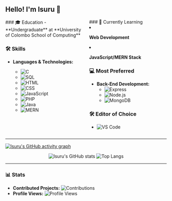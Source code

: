 ## Hello! I'm Isuru 👋

<div style="display: flex; justify-content: space-between;">

  <div style="flex: 1; padding-right: 10px;">
    ### 🎓 Education
- **Undergraduate** at **University of Colombo School of Computing**

### 🛠 Skills
- **Languages & Technologies:** 
  - ![C](https://img.shields.io/badge/-C-00599C?style=flat-square&logo=c)
  - ![SQL](https://img.shields.io/badge/-SQL-4479A1?style=flat-square&logo=postgresql)
  - ![HTML](https://img.shields.io/badge/-HTML-E34F26?style=flat-square&logo=html5)
  - ![CSS](https://img.shields.io/badge/-CSS-1572B6?style=flat-square&logo=css3)
  - ![JavaScript](https://img.shields.io/badge/-JavaScript-F7DF1E?style=flat-square&logo=javascript)
  - ![PHP](https://img.shields.io/badge/-PHP-777BB4?style=flat-square&logo=php)
  - ![Java](https://img.shields.io/badge/-Java-007396?style=flat-square&logo=java)
  - ![MERN](https://img.shields.io/badge/-MERN-61DAFB?style=flat-square&logo=react)
  </div>

  <div style="flex: 1; padding-left: 10px;">
  ### 🌱 Currently Learning
- **Web Development**
- **JavaScript/MERN Stack**

### 💻 Most Preferred
- **Back-End Development:** 
  - ![Express](https://img.shields.io/badge/-Express-000000?style=flat-square&logo=express)
  - ![Node.js](https://img.shields.io/badge/-Node.js-339933?style=flat-square&logo=node.js)
  - ![MongoDB](https://img.shields.io/badge/-MongoDB-47A248?style=flat-square&logo=mongodb)

### 🛠 Editor of Choice
- ![VS Code](https://img.shields.io/badge/-VS%20Code-007ACC?style=flat-square&logo=visual-studio-code)

  </div>
</div>

---

[![Isuru's GitHub activity graph](https://github-readme-activity-graph.vercel.app/graph?username=isurunvn&theme=react-dark)](https://github.com/isurunvn/github-readme-activity-graph)

<div align="center">
  <img src="https://github-readme-stats.vercel.app/api?username=isurunvn&show_icons=true&rank_icon=github&theme=transparent&hide=contribs,issues&count_private=true&hide_border=true" alt="Isuru's GitHub stats" />
  <img src="https://github-readme-stats.vercel.app/api/top-langs/?username=isurunvn&layout=compact&theme=transparent" alt="Top Langs" />
</div>

---

### 📊 Stats
- **Contributed Projects:** ![Contributions](https://img.shields.io/badge/contributions-53-green?style=flat-square) <!-- Adjust manually or fetch via API -->
- **Profile Views:** ![Profile Views](https://komarev.com/ghpvc/?username=isurunvn&style=flat-square)
